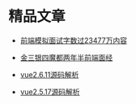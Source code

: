 # 精品文章

+ <a href="https://juejin.cn/post/6948576107163549732" target="_blank">前端模拟面试字数过23477万内容</a>  

+ <a href="https://juejin.cn/post/6844903826097438733" target="_blank">金三银四魔都两年半前端面经</a>  

+ <a href="http://caibaojian.com/vue-design" target="_blank">vue2.6.11源码解析</a>  

+ <a href="http://caibaojian.com/vue-analysis" target="_blank">vue2.5.17源码解析</a>  